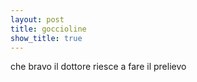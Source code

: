 ```yaml
---
layout: post
title: goccioline
show_title: true
---
```


che bravo il dottore riesce a fare il prelievo